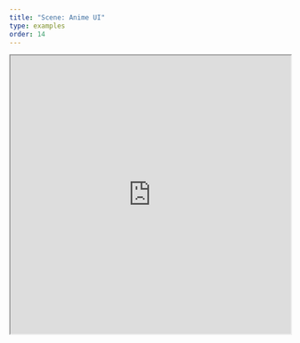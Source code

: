 ```yaml
---
title: "Scene: Anime UI"
type: examples
order: 14
---
```


<iframe class="example__iframe" width="100%" height="500" src="https://aframevr.github.io/aframe/examples/animeUI/" allowfullscreen="yes"></iframe>
